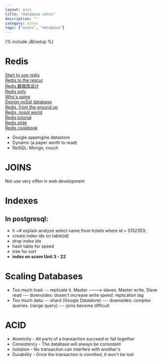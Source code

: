 ```yaml
---
layout: post
title: "database notes"
description: ""
category: notes
tags: ["notes", "database"]
---
```

{% include JB/setup %}
  
Redis
=====
[Start to use redis](http://antirez.com/post/take-advantage-of-redis-adding-it-to-your-stack.html)    
[Redis to the rescur](http://www.wooga.com/2011/04/redis-to-the-rescue-why-wooga-replaced-mysql-with-redis/)    
[Redis 数据库设计](http://blog.codingnow.com/2011/11/dev_note_2.html)    
[Redis only](http://kashif.razzaqui.com/redis-only-please-replacing-your-sql-store-wi)    
[Who's using](http://www.quora.com/Who-is-using-Redis-in-a-production-environment)    
[Design noSql database](https://code.google.com/p/servicestack/wiki/DesigningNoSqlDatabase)    
[Redis, from the ground up](http://blog.mjrusso.com/2010/10/17/redis-from-the-ground-up.html#heading_toc_j_45)  
[Redis, nosql world](http://degizmo.com/2010/03/23/redis-relations-in-a-nosql-world/)  
[Redis tutorial](http://simonwillison.net/static/2010/redis-tutorial/)  
[Redis slide](http://www.slideshare.net/tag/redis/2)  
[Redis cookbook](http://rediscookbook.org/index.html)    
- Google appengine datastore  
- Dynamo (a paper worth to read)  
- NoSQL: Mongo, couch  
  
JOINS
=====
Not use very offen in web development
  
Indexes
=======
In postgresql:
--------------
- h =# explain analyze select name from hotels where id = 5152353;
- create index idx on table(id)
- drop index idx
- hash table for speed
- tree for sort
- **index on score Unit 3 - 22**

  
Scaling Databases
=================
- Too much load: 
-- replicate it. Master ----> slaves. Master write, Slave read
--- downsides: dosen't increase write speed. replication lag
- Too much data:
-- shard (Google Datastore)
--- downsides: complex queries. (range query)
--- joins become difficult

ACID
====
- Atomicity - All parts of a transaction succeed or fail together
- Consistency - The database will always be consistent 
- Isolation - No transaction can interfere with another's
- Durability - Once the transaction is comitted, it won't be lost 
